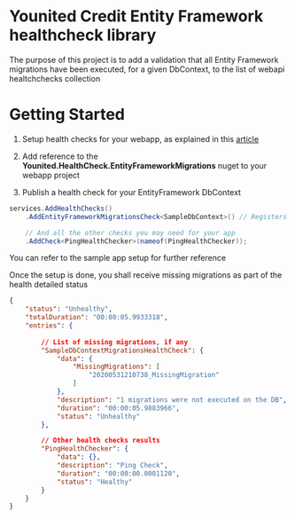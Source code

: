 # Younited Credit Entity Framework healthcheck library

The purpose of this project is to add a validation that all Entity Framework migrations have been executed, for a given DbContext, to the list of webapi healtchchecks collection

# Getting Started
1. Setup health checks for your webapp, as explained in this [article](https://docs.microsoft.com/en-us/aspnet/core/host-and-deploy/health-checks?view=aspnetcore-3.1)

2. Add reference to the **Younited.HealthCheck.EntityFrameworkMigrations** nuget to your webapp project

3. Publish a health check for your EntityFramework DbContext
```cs
services.AddHealthChecks()
    .AddEntityFrameworkMigrationsCheck<SampleDbContext>() // Registers required services and check the pipeline

    // And all the other checks you may need for your app
    .AddCheck<PingHealthChecker>(nameof(PingHealthChecker));
```

You can refer to the sample app setup for further reference

Once the setup is done, you shall receive missing migrations as part of the health detailed status

```json
{
    "status": "Unhealthy",
    "totalDuration": "00:00:05.9933318",
    "entries": {
        
        // List of missing migrations, if any
        "SampleDbContextMigrationsHealthCheck": {
            "data": {
                "MissingMigrations": [
                    "20200531210738_MissingMigration"
                ]
            },
            "description": "1 migrations were not executed on the DB",
            "duration": "00:00:05.9883966",
            "status": "Unhealthy"
        },

        // Other health checks results
        "PingHealthChecker": {
            "data": {},
            "description": "Ping Check",
            "duration": "00:00:00.0001120",
            "status": "Healthy"
        }
    }
}
```